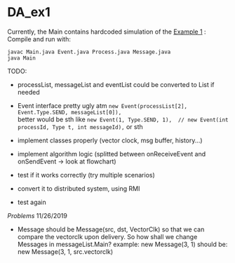 # DA_ex1

Currently, the Main contains hardcoded simulation of the [Example 1][1] :  
Compile and run with:  
```
javac Main.java Event.java Process.java Message.java
java Main
```

TODO:
- processList, messageList and eventList could be converted to List if needed
- Event interface pretty ugly atm `new Event(processList[2], Event.Type.SEND, messageList[0]),`  
  better would be sth like `new Event(1, Type.SEND, 1),  // new Event(int processId, Type t, int messageId),` or sth

- implement classes properly (vector clock, msg buffer, history...)
- implement algorithm logic (splitted between onReceiveEvent and onSendEvent -> look at flowchart)
- test if it works correctly (try multiple scenarios)
- convert it to distributed system, using RMI
- test again


*Problems*  11/26/2019
- Message should be Message(src, dst, VectorClk) so that we can compare the vectorclk upon delivery.
So how shall we change Messages in messageList.Main?
example:    new Message(3, 1) should be: new Message(3, 1, src.vectorclk)




[1]: https://youtu.be/y5HvzJjYhv8?t=176  